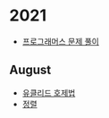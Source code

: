 # 2021
* <a href="프로그래머스-문제-풀이.md">프로그래머스 문제 풀이</a>
## August
* <a href="유클리드-호제법.md">유클리드 호제법</a>
* <a href="정렬.md">정렬</a>